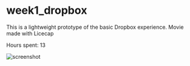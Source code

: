 # week1_dropbox

This is a lightweight prototype of the basic Dropbox experience. 
Movie made with Licecap

Hours spent: 13

![screenshot](week1_dropbox.gif)
